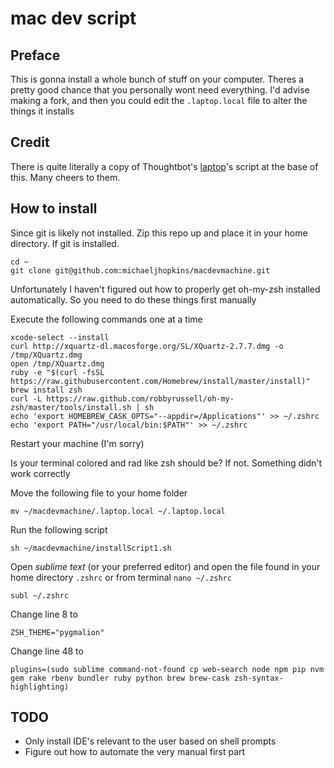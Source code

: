 mac dev script
=======================

Preface
--------------

This is gonna install a whole bunch of stuff on your computer. Theres a pretty good chance that you personally wont need everything. I'd advise making a fork, and then you could edit the `.laptop.local` file to alter the things it installs

Credit
--------------

There is quite literally a copy of Thoughtbot's [laptop](https://github.com/thoughtbot/laptop)'s script at the base of this. Many cheers to them.

How to install
--------------

Since git is likely not installed. Zip this repo up and place it in your home directory. If git is installed.
```shell
cd ~
git clone git@github.com:michaeljhopkins/macdevmachine.git
```

Unfortunately I haven't figured out how to properly get oh-my-zsh installed automatically. So you need to do these things first manually

Execute the following commands one at a time
```shell
xcode-select --install
curl http://xquartz-dl.macosforge.org/SL/XQuartz-2.7.7.dmg -o /tmp/XQuartz.dmg
open /tmp/XQuartz.dmg
ruby -e "$(curl -fsSL https://raw.githubusercontent.com/Homebrew/install/master/install)"
brew install zsh
curl -L https://raw.github.com/robbyrussell/oh-my-zsh/master/tools/install.sh | sh
echo 'export HOMEBREW_CASK_OPTS="--appdir=/Applications"' >> ~/.zshrc
echo 'export PATH="/usr/local/bin:$PATH"' >> ~/.zshrc
```
Restart your machine (I'm sorry)

Is your terminal colored and rad like zsh should be? If not. Something didn't work correctly

Move the following file to your home folder
```shell
mv ~/macdevmachine/.laptop.local ~/.laptop.local
```

Run the following script
```shell
sh ~/macdevmachine/installScript1.sh
```
Open *sublime text* (or your preferred editor) and open the file found in your home directory `.zshrc` or from terminal `nano ~/.zshrc`

```shell
subl ~/.zshrc
```

Change line 8 to
```shell
ZSH_THEME="pygmalion"
```
Change line 48 to
```shell
plugins=(sudo sublime command-not-found cp web-search node npm pip nvm gem rake rbenv bundler ruby python brew brew-cask zsh-syntax-highlighting)
```

TODO
--------------

* Only install IDE's relevant to the user based on shell prompts
* Figure out how to automate the very manual first part